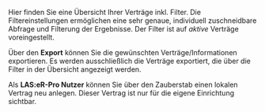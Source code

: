 Hier finden Sie eine Übersicht Ihrer Verträge inkl. Filter. Die Filtereinstellungen ermöglichen eine sehr genaue, individuell zuschneidbare Abfrage und Filterung der Ergebnisse. 
Der Filter ist auf *aktive* Verträge voreingestellt.

Über den **Export** können Sie die gewünschten Verträge/Informationen exportieren. Es werden ausschließlich die Verträge exportiert, die über die Filter in der Übersicht angezeigt werden. 

Als **LAS:eR-Pro Nutzer** können Sie über den Zauberstab einen lokalen Vertrag neu anlegen. Dieser Vertrag ist nur für die eigene Einrichtung sichtbar.

